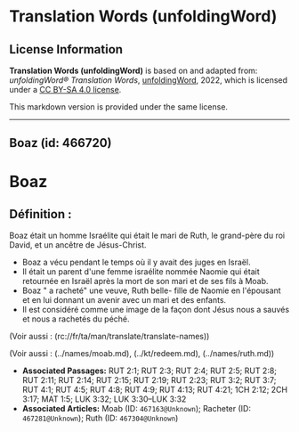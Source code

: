 # Translation Words (unfoldingWord)

## License Information

**Translation Words (unfoldingWord)** is based on and adapted from: _unfoldingWord® Translation Words_, [unfoldingWord](https://unfoldingword.org/utw), 2022, which is licensed under a [CC BY-SA 4.0 license](https://creativecommons.org/licenses/by-sa/4.0/legalcode.en).

This markdown version is provided under the same license.



--------------------------------

## Boaz (id: 466720)

Boaz
====

Définition :
------------

Boaz était un homme Israélite qui était le mari de Ruth, le grand\-père du roi David, et un ancêtre de Jésus\-Christ.

* Boaz a vécu pendant le temps où il y avait des juges en Israël.
* Il était un parent d'une femme israélite nommée Naomie qui était retournée en Israël après la mort de son mari et de ses fils à Moab.
* Boaz " a racheté" une veuve, Ruth belle\- fille de Naomie en l'épousant et en lui donnant un avenir avec un mari et des enfants.
* Il est considéré comme une image de la façon dont Jésus nous a sauvés et nous a rachetés du péché.

(Voir aussi : (rc://fr/ta/man/translate/translate\-names))

(Voir aussi : (../names/moab.md), (../kt/redeem.md), (../names/ruth.md))

* **Associated Passages:** RUT 2:1; RUT 2:3; RUT 2:4; RUT 2:5; RUT 2:8; RUT 2:11; RUT 2:14; RUT 2:15; RUT 2:19; RUT 2:23; RUT 3:2; RUT 3:7; RUT 4:1; RUT 4:5; RUT 4:8; RUT 4:9; RUT 4:13; RUT 4:21; 1CH 2:12; 2CH 3:17; MAT 1:5; LUK 3:32; LUK 3:30–LUK 3:32
* **Associated Articles:** Moab (ID: `467163@Unknown`); Racheter (ID: `467281@Unknown`); Ruth (ID: `467304@Unknown`)

